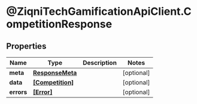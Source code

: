 # @ZiqniTechGamificationApiClient.CompetitionResponse

## Properties

Name | Type | Description | Notes
------------ | ------------- | ------------- | -------------
**meta** | [**ResponseMeta**](ResponseMeta.md) |  | [optional] 
**data** | [**[Competition]**](Competition.md) |  | [optional] 
**errors** | [**[Error]**](Error.md) |  | [optional] 


